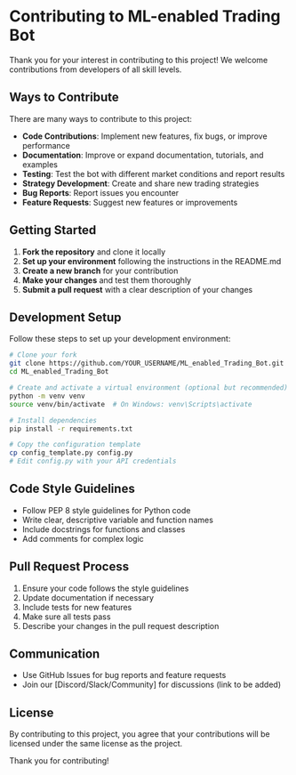 # Contributing to ML-enabled Trading Bot

Thank you for your interest in contributing to this project! We welcome contributions from developers of all skill levels.

## Ways to Contribute

There are many ways to contribute to this project:

- **Code Contributions**: Implement new features, fix bugs, or improve performance
- **Documentation**: Improve or expand documentation, tutorials, and examples
- **Testing**: Test the bot with different market conditions and report results
- **Strategy Development**: Create and share new trading strategies
- **Bug Reports**: Report issues you encounter
- **Feature Requests**: Suggest new features or improvements

## Getting Started

1. **Fork the repository** and clone it locally
2. **Set up your environment** following the instructions in the README.md
3. **Create a new branch** for your contribution
4. **Make your changes** and test them thoroughly
5. **Submit a pull request** with a clear description of your changes

## Development Setup

Follow these steps to set up your development environment:

```bash
# Clone your fork
git clone https://github.com/YOUR_USERNAME/ML_enabled_Trading_Bot.git
cd ML_enabled_Trading_Bot

# Create and activate a virtual environment (optional but recommended)
python -m venv venv
source venv/bin/activate  # On Windows: venv\Scripts\activate

# Install dependencies
pip install -r requirements.txt

# Copy the configuration template
cp config_template.py config.py
# Edit config.py with your API credentials
```

## Code Style Guidelines

- Follow PEP 8 style guidelines for Python code
- Write clear, descriptive variable and function names
- Include docstrings for functions and classes
- Add comments for complex logic

## Pull Request Process

1. Ensure your code follows the style guidelines
2. Update documentation if necessary
3. Include tests for new features
4. Make sure all tests pass
5. Describe your changes in the pull request description

## Communication

- Use GitHub Issues for bug reports and feature requests
- Join our [Discord/Slack/Community] for discussions (link to be added)

## License

By contributing to this project, you agree that your contributions will be licensed under the same license as the project.

Thank you for contributing!